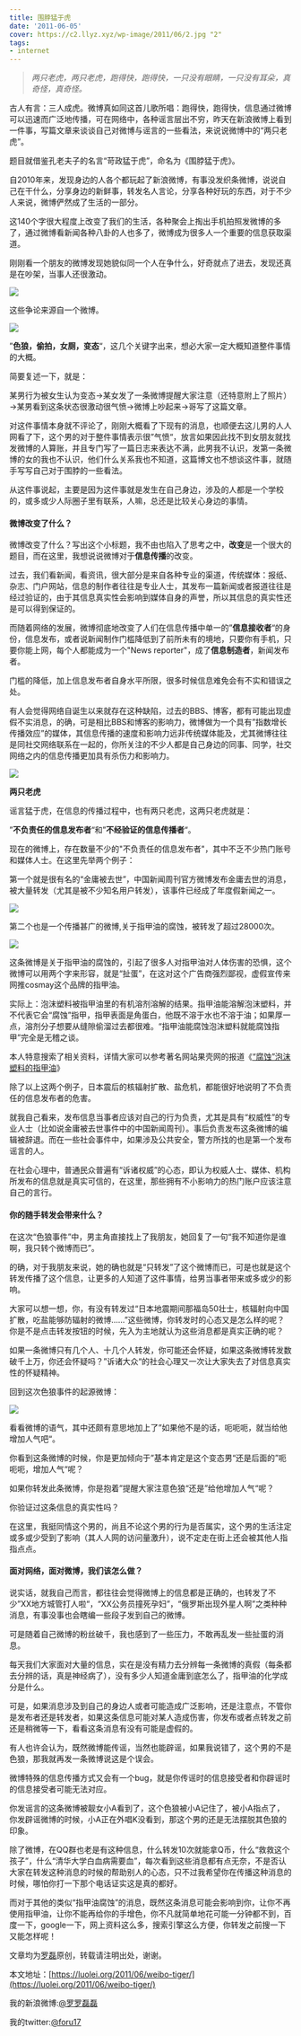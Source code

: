 ```yaml
---
title: 围脖猛于虎
date: '2011-06-05'
cover: https://c2.llyz.xyz/wp-image/2011/06/2.jpg "2"
tags:
- internet
---
```


> _两只老虎，两只老虎，跑得快，跑得快，一只没有眼睛，一只没有耳朵，真奇怪，真奇怪。_

古人有言：三人成虎。微博真如同这首儿歌所唱：跑得快，跑得快，信息通过微博可以迅速而广泛地传播，可在网络中，各种谣言层出不穷，昨天在新浪微博上看到一件事，写篇文章来谈谈自己对微博与谣言的一些看法，来说说微博中的“两只老虎”。

题目就借鉴孔老夫子的名言“苛政猛于虎”，命名为《围脖猛于虎》。

自2010年来，发现身边的人各个都玩起了新浪微博，有事没发织条微博，说说自己在干什么，分享身边的新鲜事，转发名人言论，分享各种好玩的东西，对于不少人来说，微博俨然成了生活的一部分。

这140个字很大程度上改变了我们的生活，各种聚会上掏出手机拍照发微博的多了，通过微博看新闻各种八卦的人也多了，微博成为很多人一个重要的信息获取渠道。

刚刚看一个朋友的微博发现她貌似同一个人在争什么，好奇就点了进去，发现还真是在吵架，当事人还很激动。

![](https://c2.llyz.xyz/wp-image/2011/06/2.jpg )

这些争论来源自一个微博。

![](https://c2.llyz.xyz/wp-image/2011/06/3.jpg )

”**色狼，偷拍，女厕，变态**“，这几个关键字出来，想必大家一定大概知道整件事情的大概。

简要复述一下，就是：

某男行为被女生认为变态→某女发了一条微博提醒大家注意（还特意附上了照片）→某男看到这条状态很激动很气愤→微博上吵起来→哥写了这篇文章。

对这件事情本身就不评论了，刚刚大概看了下现有的消息，也顺便去这儿男的人人网看了下，这个男的对于整件事情表示很”气愤“，放言如果因此找不到女朋友就找发微博的人算账，并且专门写了一篇日志来表达不满，此男我不认识，发第一条微博的女的我也不认识，他们什么关系我也不知道，这篇博文也不想谈这件事，就随手写写自己对于围脖的一些看法。

从这件事说起，主要是因为这件事就是发生在自己身边，涉及的人都是一个学校的，或多或少人际圈子里有联系，人嘛，总还是比较关心身边的事情。

#### 微博改变了什么？

微博改变了什么？写出这个小标题，我不由也陷入了思考之中，**改变**是一个很大的题目，而在这里，我想说说微博对于**信息传播**的改变。

过去，我们看新闻，看资讯，很大部分是来自各种专业的渠道，传统媒体：报纸、杂志、门户网站，信息的制作者往往是专业人士，其发布一篇新闻或者报道往往是经过验证的，由于其信息真实性会影响到媒体自身的声誉，所以其信息的真实性还是可以得到保证的。

而随着网络的发展，微博彻底地改变了人们在信息传播中单一的”**信息接收者**“的身份，信息发布，或者说新闻制作门槛降低到了前所未有的境地，只要你有手机，只要你能上网，每个人都能成为一个"News reporter"，成了**信息制造者**，新闻发布者。

门槛的降低，加上信息发布者自身水平所限，很多时候信息难免会有不实和错误之处。

有人会觉得网络自诞生以来就存在这种缺陷，过去的BBS、博客，都有可能出现虚假不实消息，的确，可是相比BBS和博客的影响力，微博做为一个具有”指数增长传播效应”的媒体，其信息传播的速度和影响力远非传统媒体能及，尤其微博往往是同社交网络联系在一起的，你所关注的不少人都是自己身边的同事、同学，社交网络之内的信息传播更加具有杀伤力和影响力。

![](https://c2.llyz.xyz/wp-image/2011/06/weibo.jpg )

**两只老虎**

谣言猛于虎，在信息的传播过程中，也有两只老虎，这两只老虎就是：

”**不负责任的信息发布者**“和”**不经验证的信息传播者**“。

现在的微博上，存在数量不少的"不负责任的信息发布者"，其中不乏不少热门账号和媒体人士。在这里先举两个例子：

第一个就是很有名的“金庸被去世”，中国新闻周刊官方微博发布金庸去世的消息，被大量转发（尤其是被不少知名用户转发），该事件已经成了年度假新闻之一。

![](https://c2.llyz.xyz/wp-image/2011/06/jinyong.png )

第二个也是一个传播甚广的微博,关于指甲油的腐蚀，被转发了超过28000次。

![](https://c2.llyz.xyz/wp-image/2011/06/zhijia.jpg )

这条微博是关于指甲油的腐蚀的，引起了很多人对指甲油对人体伤害的恐惧，这个微博可以用两个字来形容，就是“扯蛋”，在这对这个广告商强烈鄙视，虚假宣传来网推cosmay这个品牌的指甲油。

实际上：泡沫塑料被指甲油里的有机溶剂溶解的结果。指甲油能溶解泡沫塑料，并不代表它会“腐蚀”指甲，指甲表面是角蛋白，他既不溶于水也不溶于油；如果厚一点，溶剂分子想要从缝隙偷溜过去都很难。“指甲油能腐蚀泡沫塑料就能腐蚀指甲”完全是无稽之谈。

本人特意搜索了相关资料，详情大家可以参考著名网站果壳网的报道《[“腐蚀”泡沫塑料的指甲油](https://www.guokr.com/article/21103/)》

除了以上这两个例子，日本震后的核辐射扩散、盐危机，都能很好地说明了不负责任的信息发布者的危害。

就我自己看来，发布信息当事者应该对自己的行为负责，尤其是具有“权威性”的专业人士（比如说金庸被去世事件中的中国新闻周刊）。事后负责发布这条微博的编辑被辞退。而在一些社会事件中，如果涉及公共安全，警方所找的也是第一个发布谣言的人。

在社会心理中，普通民众普遍有“诉诸权威”的心态，即认为权威人士、媒体、机构所发布的信息就是真实可信的，在这里，那些拥有不小影响力的热门账户应该注意自己的言行。

#### 你的随手转发会带来什么？

在这次“色狼事件”中，男主角直接找上了我朋友，她回复了一句“我不知道你是谁啊，我只转个微博而已”。

的确，对于我朋友来说，她的确也就是“只转发”了这个微博而已，可是也就是这个转发传播了这个信息，让更多的人知道了这件事情，给男当事者带来或多或少的影响。

大家可以想一想，你，有没有转发过“日本地震期间那福岛50壮士，核辐射向中国扩散，吃盐能够防辐射的微博……”这些微博，你转发时的心态又是怎么样的呢？你是不是点击转发按钮的时候，先入为主地就认为这些消息都是真实正确的呢？

如果一条微博只有几个人、十几个人转发，你可能还会怀疑，如果这条微博转发数破千上万，你还会怀疑吗？”诉诸大众“的社会心理又一次让大家失去了对信息真实性的怀疑精神。

回到这次色狼事件的起源微博：

![](https://c2.llyz.xyz/wp-image/2011/06/4.jpg )

看看微博的语气，其中还颇有意思地加上了”如果他不是的话，呃呃呃，就当给他增加人气吧“。

你看到这条微博的时候，你是更加倾向于”基本肯定是这个变态男“还是后面的”呃呃呃，增加人气“呢？

如果你转发此条微博，你是抱着”提醒大家注意色狼“还是”给他增加人气“呢？

你验证过这条信息的真实性吗？

在这里，我挺同情这个男的，尚且不论这个男的行为是否属实，这个男的生活注定或多或少受到了影响（其人人网的访问量激升），说不定走在街上还会被其他人指指点点。

#### 面对网络，面对微博，我们该怎么做？

说实话，就我自己而言，都往往会觉得微博上的信息都是正确的，也转发了不少”XX地方城管打人啦“，“XX公务员撞死孕妇”，“俄罗斯出现外星人啊”之类种种消息，有事没事也会瞎编一些段子发到自己的微博。

可是随着自己微博的粉丝破千，我也感到了一些压力，不敢再乱发一些扯蛋的消息。

每天我们大家面对大量的信息，实在是没有精力去分辨每一条微博的真假（每条都去分辨的话，真是神经病了），没有多少人知道金庸到底怎么了，指甲油的化学成分是什么。

可是，如果消息涉及到自己的身边人或者可能造成广泛影响，还是注意点，不管你是发布者还是转发者，如果这条信息可能对某人造成伤害，你发布或者点转发之前还是稍微等一下，看看这条消息有没有可能是虚假的。

有人也许会认为，既然微博能传谣，当然也能辟谣，如果我说错了，这个男的不是色狼，那我就再发一条微博说这是个误会。

微博特殊的信息传播方式又会有一个bug，就是你传谣时的信息接受者和你辟谣时的信息接受者可能无法对应。

你发谣言的这条微博被靓女小A看到了，这个色狼被小A记住了，被小A指点了，你发辟谣微博的时候，小A正在外唱K没看到，那这个男的还是无法摆脱其色狼的印象。

除了微博，在QQ群也老是有这种信息，什么转发10次就能拿Q币，什么“救救这个孩子”，什么“清华大学白血病需要血”，每次看到这些消息都有点无奈，不是否认大家在转发这种消息的时候的帮助别人的心态，只不过我希望你在传播这种消息的时候，哪怕你打一下那个电话证实这是真的都好。

而对于其他的类似“指甲油腐蚀”的消息，既然这条消息可能会影响到你，让你不再使用指甲油，让你不能再给你的手增色，你不凡就简单地花可能一分钟都不到，百度一下，google一下，网上资料这么多，搜索引擎这么方便，你转发之前搜一下又能怎样呢！

文章均为[罗磊](https://luolei.org)原创，转载请注明出处，谢谢。

本文地址：[https://luolei.org/2011/06/weibo-tiger/](https://luolei.org/2011/06/weibo-tiger/)

我的新浪微博:[@罗罗磊磊](https://weibo.com/foru17/)

我的twitter:[@foru17](https://twitter.com/#!/foru17)
